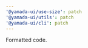 ```yaml
---
'@yamada-ui/use-size': patch
'@yamada-ui/utils': patch
'@yamada-ui/cli': patch
---
```


Formatted code.
